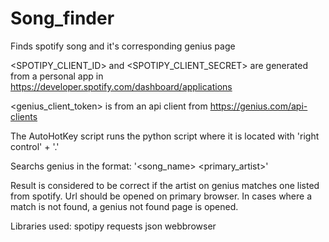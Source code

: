 # Song_finder
Finds spotify song and it's corresponding genius page

<SPOTIPY_CLIENT_ID> and <SPOTIPY_CLIENT_SECRET> are generated from a personal app in https://developer.spotify.com/dashboard/applications 

<genius_client_token> is from an api client from https://genius.com/api-clients

The AutoHotKey script runs the python script where it is located with 'right control' + '.'

Searchs genius in the format: '<song_name> <primary_artist>'

Result is considered to be correct if the artist on genius matches one listed from spotify.
Url should be opened on primary browser.
In cases where a match is not found, a genius not found page is opened.

Libraries used:
spotipy
requests
json
webbrowser
